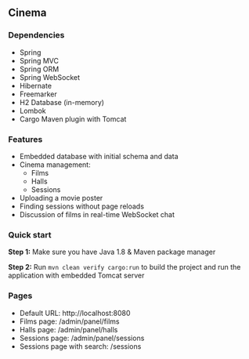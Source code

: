 ## Cinema

### Dependencies

* Spring
* Spring MVC
* Spring ORM
* Spring WebSocket
* Hibernate
* Freemarker
* H2 Database (in-memory)
* Lombok
* Cargo Maven plugin with Tomcat

### Features

* Embedded database with initial schema and data
* Cinema management:
  * Films
  * Halls
  * Sessions
* Uploading a movie poster
* Finding sessions without page reloads
* Discussion of films in real-time WebSocket chat

### Quick start

**Step 1:** Make sure you have Java 1.8 & Maven package manager

**Step 2:** Run `mvn clean verify cargo:run` to build the project and run the application with embedded Tomcat server

### Pages

* Default URL: http://localhost:8080
* Films page: /admin/panel/films
* Halls page: /admin/panel/halls
* Sessions page: /admin/panel/sessions
* Sessions page with search: /sessions